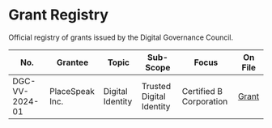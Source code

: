 # Grant Registry

Official registry of grants issued by the Digital Governance Council.

|No.|Grantee|Topic|Sub-Scope|Focus|On File
|---|---|---|---|---|---|
|DGC-VV-2024-01|PlaceSpeak Inc.|Digital Identity|Trusted Digital Identity|Certified B Corporation|[Grant](./grants/DGC-VV-2024-01_2024_01_04_SIGNED.pdf)|

